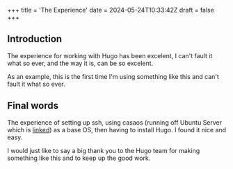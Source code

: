 +++
title = 'The Experience'
date = 2024-05-24T10:33:42Z
draft = false
+++

## Introduction

The experience for working with Hugo has been excelent, I can't fault it what so ever, and the way it is, can be so excelent.

As an example, this is the first time I'm using something like this and can't fault it what so ever.

## Final words

The experience of setting up ssh, using casaos (running off Ubuntu Server which is [linked](https://ubuntu.com/server)) as a base OS, then having to install Hugo. I found it nice and easy.

I would just like to say a big thank you to the Hugo team for making something like this and to keep up the good work.
